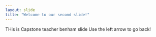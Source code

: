 ```yaml
---
layout: slide
title: "Welcome to our second slide!"
---
```

THis is Capstone teacher benham slide 
Use the left arrow to go back!
